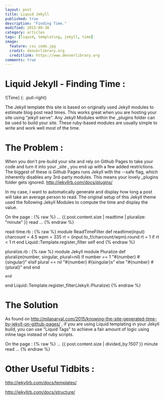 ```yaml
---
layout: post
title: Liquid Jekyll
published: true
description: "Finding Time."
modified: 2015-09-30
category: articles
tags: [liquid, templating, jekyll, time]
image:
  feature: css_code.jpg
  credit: denverlibrary.org
  creditlink: https://www.denverlibrary.org
comments: true  
---
```


# Liquid Jekyll - Finding Time &#58;

![Time]<i class="icon-time"></i>
{: .pull-right}

The Jekyll template this site is based on originally used Jekyll modules to estimate blog post read times. This works great when you are hosting your site using "jekyll serve". Any Jekyll Modules within the _plugins folder can be used to build your site. These ruby-based modules are usually simple to write and work well most of the time.

# The Problem &#58;
When you don't pre-build your site and rely on Github Pages to take your code and turn it into your _site , you end up with a few added restrictions. The biggest of these is Github Pages runs Jekyll with the --safe flag, which inherently disables any 3rd-party modules. This means your lovely _plugins folder gets ignored.
<a>http://jekyllrb.com/docs/plugins/</a>

In my case, I want to automatically generate and display how long a post will take an average person to read. The original setup of this Jekyll theme used the following Jekyll Modules to compute the time and display the value.

On the page &#58;
{% raw %}
...
<i class="icon-time"></i> {{ post.content.size | readtime | pluralize: "minute" }}  read</span>
...
{% endraw %}

read-time.rb &#58;
{% raw %}
module ReadTimeFilter
	def readtime(input)
		charcount = 4.5
		wpm = 335
		rt = (input.to_f/charcount/wpm).round
		rt = 1 if rt < 1
		rt
	end
	Liquid::Template.register_filter self
end
{% endraw %}

pluralize.rb &#58;
{% raw %}
module Jekyll
	module Pluralize
		def pluralize(number, singular, plural=nil)
			if number == 1
				"#{number} #{singular}"
			elsif plural == nil
				"#{number} #{singular}s"
			else
				"#{number} #{plural}"
			end
		end

	end
end
Liquid::Template.register_filter(Jekyll::Pluralize)
{% endraw %}

# The Solution
As found on <a>http://milanaryal.com/2015/knowing-the-site-generated-time-by-jekyll-on-github-pages/</a> , if you are using Liquid templating in your Jekyll build, you can use "Liquid Tags" to achieve a fair amount of logic using inline tags instead of ruby scripts.

On the page &#58;
{% raw %}
...
<i class="icon-time"></i> {{ post.content.size | divided_by:1507 }}  minute read</span>
...
{% endraw %}

# Other Useful Tidbits &#58;
<a>http://jekyllrb.com/docs/templates/</a>

<a>http://jekyllrb.com/docs/structure/</a>
